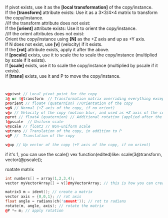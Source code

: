 If pivot exists, use it as the **[local transformation]** of the copy/instance.  
If the **[transform]** attribute exists: Use it as a 3×3/4×4 matrix to transform the copy/instance.  
//If the transform attribute does not exist:  
If the **[orient]** attribute exists: Use it to orient the copy/instance.  
//If the orient attributes does not exist:  
Orient the copy/instance using **[N]** as the +Z axis and up as +Y axis.  
If N does not exist, use **[v]** (velocity) if it exists.  
If the **[rot]** attribute exists, apply it after the above.  
If **[pscale]** exists, use it to scale the to scale the copy/instance (multiplied by scale if it exists).  
If **[scale]** exists, use it to scale the copy/instance (multiplied by pscale if it exists).  
If **[trans]** exists, use it and P to move the copy/instance.  

```cpp


v@pivot // Local pivot point for the copy
3@ or 4@transform  // Transformation matrix overriding everything except translations from P, pivot, and trans.
p@orient // float4 (quaternion) //Orientation of the copy
v@N // Normal (+Z axis of the copy, if no orient)
v@v // Velocity of the copy (motion blur, and used as +Z axis of the copy if no orient or N)
p@rot // float4 (quaternion) // Additional rotation (applied after the orientation attributes above)
f@pscale  // Uniform scale
v@scale // float3 // Non-uniform scale
v@trans // Translation of the copy, in addition to P
v@P //  Translation of the copy

v@up // Up vector of the copy (+Y axis of the copy, if no orient)
```

 if it's 1, you can use the scale() vex function(edited)like: scale(3@transform, vector(@pscale));
 

roatate matrix
```cpp
int numbers[] = array(1,2,3,4);
vector myVectorArray[] = v[]@myVectorArray; // this is how you can create local array variables and load array attributes into them

matrix3 m = ident(); // create a matrix
vector axis = {0,0,1}; // rot axis
float angle = radians(ch('amount')); // rot to radians 
rotate(m, angle, axis); // rotate the matrix
@P *= m; // apply rotation
```
